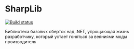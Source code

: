 SharpLib
========

[![Build status](https://ci.appveyor.com/api/projects/status/vicnydhrabh3vpru?svg=true)](https://ci.appveyor.com/project/tugberkugurlu/kloggy)

Библиотека базовых оберток над .NET, упрощающая жизнь разработчику, который устает гоняться за веяниями моды производителя
